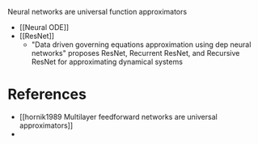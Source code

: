 Neural networks are universal function approximators 

- [[Neural ODE]]
- [[ResNet]]
	- "Data driven governing equations approximation using dep neural networks" proposes ResNet, Recurrent ResNet, and Recursive ResNet for approximating dynamical systems
# References
- [[hornik1989 Multilayer feedforward networks are universal approximators]]
- 